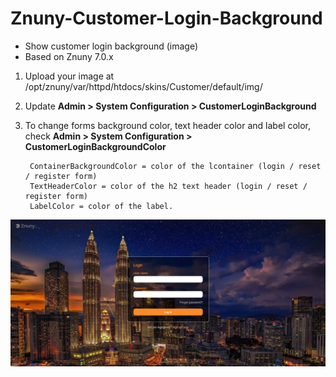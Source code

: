 # Znuny-Customer-Login-Background
- Show customer login background (image)
- Based on Znuny 7.0.x
 
1. Upload your image at /opt/znuny/var/httpd/htdocs/skins/Customer/default/img/
2. Update **Admin > System Configuration > CustomerLoginBackground**
3. To change forms background color, text header color and label color, check **Admin > System Configuration > CustomerLoginBackgroundColor**  
	
		ContainerBackgroundColor = color of the lcontainer (login / reset / register form)
		TextHeaderColor = color of the h2 text header (login / reset / register form)
		LabelColor = color of the label.

![customer-login-bg](customer-login-bg.png)
